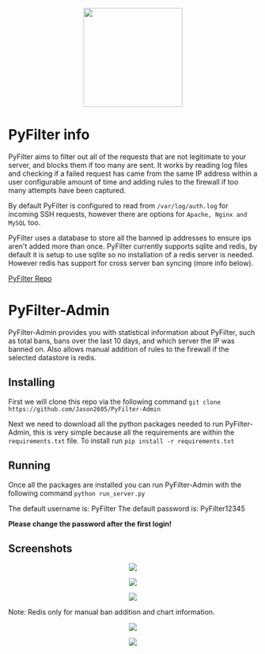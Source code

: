 <p align="center">
  <a href="https://pyfilter.co.uk"><img src="https://pyfilter.co.uk/static/images/Shield.png" width="200"/></a>
</p>

# PyFilter info
PyFilter aims to filter out all of the requests that are not legitimate to your server, and blocks them if too many are sent. It works by reading log files and checking if a failed request has came from the same IP address within a user configurable amount of time and adding rules to the firewall if too many attempts have been captured.

By default PyFilter is configured to read from `/var/log/auth.log` for incoming SSH requests, however there are options for `Apache, Nginx and MySQL` too.

PyFilter uses a database to store all the banned ip addresses to ensure ips aren't added more than once. PyFilter currently supports sqlite and redis, by default it is setup to use sqlite so no installation of a redis server is needed. However redis has support for cross server ban syncing (more info below).

[PyFilter Repo](https://github.com/jason2605/PyFilter)

# PyFilter-Admin

PyFilter-Admin provides you with statistical information about PyFilter, such as total bans, bans over the last 10 days, and which server the IP was banned on. Also allows manual addition of rules to the firewall if the selected datastore is redis.

## Installing

First we will clone this repo via the following command `git clone https://github.com/Jason2605/PyFilter-Admin`

Next we need to download all the python packages needed to run PyFilter-Admin, this is very simple because all the requirements are within the `requirements.txt` file. To install run `pip install -r requirements.txt`

## Running

Once all the packages are installed you can run PyFilter-Admin with the following command `python run_server.py`

The default username is: PyFilter
The default password is: PyFilter12345

**Please change the password after the first login!**

## Screenshots

<p align="center">
  <a href="https://pyfilter.co.uk"><img src="https://pyfilter.co.uk/static/images/PyFilter-Admin-Login.png"/></a>
</p>

<p align="center">
  <a href="https://pyfilter.co.uk"><img src="https://pyfilter.co.uk/static/images/PyFilter-Admin.png"/></a>
</p>

<p align="center">
  <a href="https://pyfilter.co.uk"><img src="https://pyfilter.co.uk/static/images/PyFilter-Admin-1.png"/></a>
</p>

Note: Redis only for manual ban addition and chart information.

<p align="center">
  <a href="https://pyfilter.co.uk"><img src="https://pyfilter.co.uk/static/images/PyFilter-Admin-Redis.png"/></a>
</p>

<p align="center">
  <a href="https://pyfilter.co.uk"><img src="https://pyfilter.co.uk/static/images/PyFilter-Chart.png"/></a>
</p>

